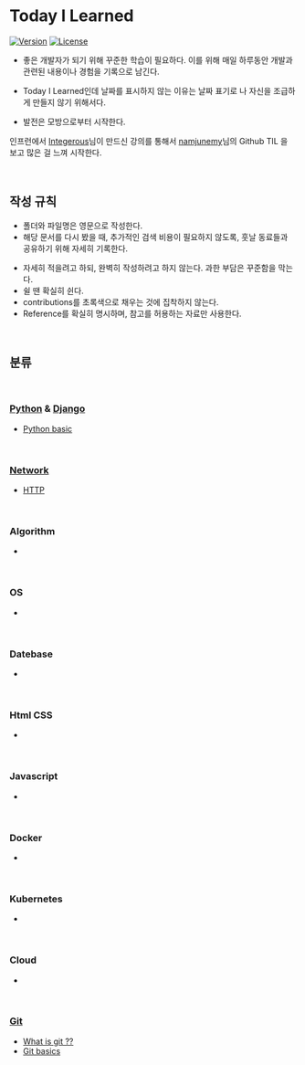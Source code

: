 ﻿# Today I Learned

[![Version](https://img.shields.io/badge/version-2022.02.17-red.svg)](./CHANGELOG) [![License](https://img.shields.io/github/license/mashape/apistatus.svg)](./LICENSE)

- 좋은 개발자가 되기 위해 꾸준한 학습이 필요하다. 이를 위해 매일 하루동안 개발과 관련된 내용이나 경험을 기록으로 남긴다.
- Today I Learned인데 날짜를 표시하지 않는 이유는 날짜 표기로 나 자신을 조급하게 만들지 않기 위해서다.

- 발전은 모방으로부터 시작한다.

인프런에서 [Integerous](https://github.com/namjunemy)님이 만드신 강의를 통해서 [namjunemy](https://github.com/namjunemy)님의 Github TIL 을 보고 많은 걸 느껴 시작한다.


<br>


## 작성 규칙

- 폴더와 파일명은 영문으로 작성한다.
- 해당 문서를 다시 봤을 때, 추가적인 검색 비용이 필요하지 않도록, 훗날 동료들과 공유하기 위해 자세히 기록한다.
<!-- - 더 많은 공유를 원하는 기록은 [블로그](http://ict-nroo.tistory.com/)에 포스팅한다. -->
- 자세히 적을려고 하되, 완벽히 작성하려고 하지 않는다. 과한 부담은 꾸준함을 막는다.
- 쉴 땐 확실히 쉰다.
- contributions를 초록색으로 채우는 것에 집착하지 않는다.
- Reference를 확실히 명시하며, 참고를 허용하는 자료만 사용한다.


<br>




## 분류


<br>


### [Python](https://github.com/JeHa00/TIL/tree/master/Python) & [Django]()
- [Python basic](https://github.com/JeHa00/TIL/tree/master/Python/basic)




<br>

### [Network]()
- [HTTP]()


<br>

### Algorithm
- 


<br>



### OS
-


<br>



### Datebase
-


<br>



### Html CSS
-


<br>



### Javascript
-


<br>



### Docker
-


<br>



### Kubernetes
-


<br>



### Cloud
-


<br>


### [Git](https://github.com/JeHa00/TIL/tree/master/Git)
- [What is git ??](https://github.com/JeHa00/TIL/blob/master/Git/1_WhatIsGit.md)
- [Git basics](https://github.com/JeHa00/TIL/blob/master/Git/2_GitBasics_1.md) 


<br>




